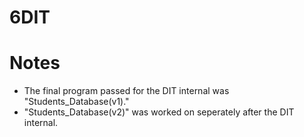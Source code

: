# 6DIT

# Notes

* The final program passed for the DIT internal was "Students_Database(v1)." 
* "Students_Database(v2)" was worked on seperately after the DIT internal.
